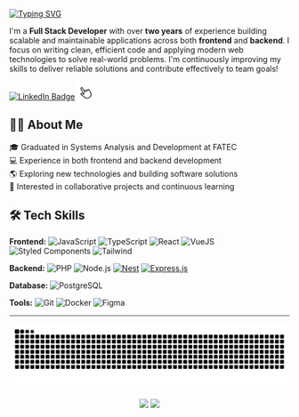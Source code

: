 [![Typing SVG](<https://readme-typing-svg.demolab.com?font=Fira+Code&weight=600&size=22&letterSpacing=0.5px&duration=1000&pause=1000&color=F7F7F7&width=500&height=35&lines=🤍+Ol%C3%A1!+Bem+vindo(a)+ao+meu+GitHub!;🤍+Hello!+Welcome+to+my+GitHub!>)](https://git.io/typing-svg)

I'm a **Full Stack Developer** with over **two years** of experience building scalable and maintainable applications across both **frontend** and **backend**. I focus on writing clean, efficient code and applying modern web technologies to solve real-world problems. I'm continuously improving my skills to deliver reliable solutions and contribute effectively to team goals!
<br>

<p align="left">
 <a href="https://www.linkedin.com/in/gisanchesz" target="_blank"><img src="https://custom-icon-badges.demolab.com/badge/LinkedIn-0A66C2?logo=linkedin-white&logoColor=fff" width="110" alt="LinkedIn Badge"></a><img src="clicking.gif" width="37" alt="Click icon" style="vertical-align: sub;">
</p>

## 👩‍💻 About Me

🎓 Graduated in Systems Analysis and Development at FATEC  
💻 Experience in both frontend and backend development  
🌎 Exploring new technologies and building software solutions  
🧠 Interested in collaborative projects and continuous learning

## 🛠️ Tech Skills

**Frontend:** ![JavaScript](https://img.shields.io/badge/-JavaScript-F7DF1E?style=flat&logo=javascript&logoColor=black) ![TypeScript](https://img.shields.io/badge/-TypeScript-3178C6?style=flat&logo=typescript&logoColor=white) ![React](https://img.shields.io/badge/-React-61DAFB?style=flat&logo=react&logoColor=black) ![VueJS](https://img.shields.io/badge/-VueJS-4FC08D?style=flat&logo=vue.js&logoColor=white) ![Styled Components](https://img.shields.io/badge/-Styled--Components-db7093?style=flat&logo=styled-components&logoColor=white) ![Tailwind](https://img.shields.io/badge/-Tailwind-06B6D4?style=flat&logo=tailwindcss&logoColor=white)

**Backend:** ![PHP](https://img.shields.io/badge/-PHP-777BB4?style=flat&logo=php&logoColor=white) ![Node.js](https://img.shields.io/badge/-Node.js-339933?style=flat&logo=node.js&logoColor=white) [![Nest](https://img.shields.io/badge/Nest.js-%23E0234E.svg?logo=nestjs&logoColor=white)](#) [![Express.js](https://img.shields.io/badge/Express.js-%23404d59.svg?logo=express&logoColor=%2361DAFB)](#)

**Database:** ![PostgreSQL](https://img.shields.io/badge/-PostgreSQL-4169E1?style=flat&logo=postgresql&logoColor=white)

**Tools:** ![Git](https://img.shields.io/badge/-Git-F05032?style=flat&logo=git&logoColor=white) ![Docker](https://img.shields.io/badge/-Docker-2496ED?style=flat&logo=docker&logoColor=white) ![Figma](https://img.shields.io/badge/-Figma-F24E1E?style=flat&logo=figma&logoColor=white)

<hr style="height:2px; background-color:#999; border:none;" />
<img src="https://raw.githubusercontent.com/gisanches/gisanches/output/snake.svg" alt="Snake animation" />

###

<div align="center" width="100%">
  <img width="63%" src="https://github-readme-stats.vercel.app/api?username=gisanches&theme=dracula&show_icons=true" />
  <img width="32.5%" src="https://github-readme-stats.vercel.app/api/top-langs/?username=gisanches&theme=dracula" />
</div>
<br>
